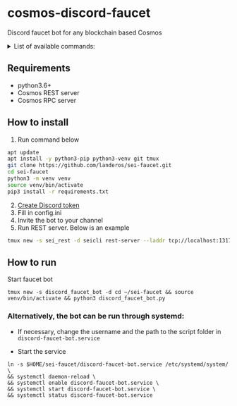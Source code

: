 # cosmos-discord-faucet
Discord faucet bot for any blockchain based Cosmos  


<details>
  <summary>List of available commands:</summary>

1. Request coins through the faucet  
`$request sei1rr2pf542snhvr7re933lu8xq58cuy8uavzaqzm`

Transaction status explanation:  
✅ - mean bot send transaction to your address

2. Displays the current status of the node where faucet is running  
`$faucet_status`

3. Show tap address  
`$faucet_address` or `$tap_address`

4. Show transaction information for a specific transaction ID  
`$tx_info B40F057439183F5A1226FB1B0B66A8781AF0174060205A3FF316C8CEB35EB4D9`

5. Show address balance  
`$balance sei1rr2pf542snhvr7re933lu8xq58cuy8uavzaqzm`  

</details>  


## Requirements
- python3.6+  
- Cosmos REST server 
- Cosmos RPC server  

## How to install  
1. Run command below  
```bash
apt update
apt install -y python3-pip python3-venv git tmux
git clone https://github.com/landeros/sei-faucet.git
cd sei-faucet
python3 -m venv venv
source venv/bin/activate
pip3 install -r requirements.txt
```
2. [Create Discord token](https://github.com/reactiflux/discord-irc/wiki/Creating-a-discord-bot-&-getting-a-token)  
3. Fill in config.ini  
4. Invite the bot to your channel  
5. Run REST server. Below is an example  
```bash
tmux new -s sei_rest -d seicli rest-server --laddr tcp://localhost:1317 --node tcp://localhost:26657 --chain-id atlantic-1
```  


## How to run  
Start faucet bot  
```
tmux new -s discord_faucet_bot -d cd ~/sei-faucet && source venv/bin/activate && python3 discord_faucet_bot.py
```  
  
### Alternatively, the bot can be run through systemd:  
- If necessary, change the username and the path to the script folder in `discord-faucet-bot.service`  

- Start the service  
```
ln -s $HOME/sei-faucet/discord-faucet-bot.service /etc/systemd/system/ \
&& systemctl daemon-reload \
&& systemctl enable discord-faucet-bot.service \
&& systemctl start discord-faucet-bot.service \
&& systemctl status discord-faucet-bot.service
```  

